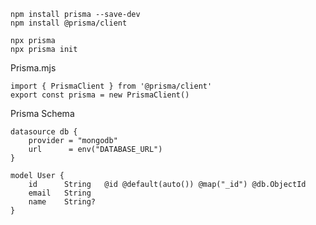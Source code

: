 
    npm install prisma --save-dev 
    npm install @prisma/client

    npx prisma
    npx prisma init

Prisma.mjs

    import { PrismaClient } from '@prisma/client' 
    export const prisma = new PrismaClient()

Prisma Schema

    datasource db {
        provider = "mongodb"
        url      = env("DATABASE_URL")
    }

    model User {
        id      String   @id @default(auto()) @map("_id") @db.ObjectId
        email   String
        name    String?
    }
